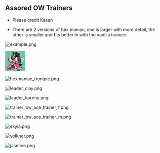 ## Assored OW Trainers
- Please credit Kasen

- There are 2 versions of hex maniac; one is larger with more detail, the other is smaller and fits better in with the vanilla trainers

![example.png](example.png)

![bw2_iris.png](iris_bw2.png)

![hexmaniac_frontpic.png](hexmaniac_frontpic.png)

![leader_clay.png](leader_clay.png)

![leader_korrina.png](leader_korrina.png)

![trainer_bw_ace_trainer_f.png](trainer_bw_ace_trainer_f.png)

![trainer_bw_ace_trainer_m.png](trainer_bw_ace_trainer_m.png)

![skyla.png](skyla.png)

![volkner.png](volkner.png)

![jasmine.png](jasmine.png)